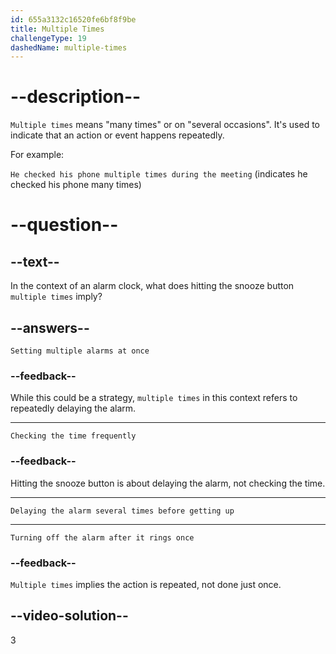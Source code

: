 ```yaml
---
id: 655a3132c16520fe6bf8f9be
title: Multiple Times
challengeType: 19
dashedName: multiple-times
---
```


# --description--

`Multiple times` means "many times" or on "several occasions". It's used to indicate that an action or event happens repeatedly. 

For example:

`He checked his phone multiple times during the meeting` (indicates he checked his phone many times)

# --question--

## --text--

In the context of an alarm clock, what does hitting the snooze button `multiple times` imply?

## --answers--

`Setting multiple alarms at once`

### --feedback--

While this could be a strategy, `multiple times` in this context refers to repeatedly delaying the alarm.

---

`Checking the time frequently`

### --feedback--

Hitting the snooze button is about delaying the alarm, not checking the time.

---

`Delaying the alarm several times before getting up`

---


`Turning off the alarm after it rings once`

### --feedback--

`Multiple times` implies the action is repeated, not done just once.

## --video-solution--

3
